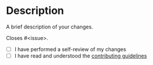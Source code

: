 # Description

A brief description of your changes.

Closes #&lt;issue&gt;.

- [ ] I have performed a self-review of my changes
- [ ] I have read and understood the [contributing guidelines](https://github.com/jelly-beam/otp-macos/blob/main/CONTRIBUTING.md)
